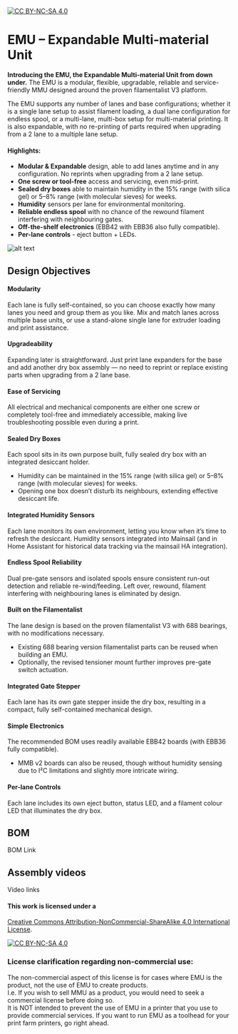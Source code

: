 [![CC BY-NC-SA 4.0][cc-by-nc-sa-shield]][cc-by-nc-sa]

# EMU – Expandable Multi-material Unit

**Introducing the EMU, the Expandable Multi-material Unit from down under.** The EMU is a modular, flexible, upgradable, reliable and service-friendly MMU designed around the proven filamentalist V3 platform.

The EMU supports any number of lanes and base configurations; whether it is a single lane setup to assist filament loading, a dual lane configuration for endless spool, or a multi-lane, multi-box setup for multi-material printing. It is also expandable, with no re-printing of parts required when upgrading from a 2 lane to a multiple lane setup.

#### Highlights:
- **Modular & Expandable** design, able to add lanes anytime and in any configuration. No reprints when upgrading from a 2 lane setup.
- **One screw or tool-free** access and servicing, even mid-print.
- **Sealed dry boxes** able to maintain humidity in the 15% range (with silica gel) or 5–8% range (with molecular sieves) for weeks.  
- **Humidity** sensors per lane for environmental monitoring.
- **Reliable endless spool** with no chance of the rewound filament interfering with neighbouring gates.
- **Off-the-shelf electronics** (EBB42 with EBB36 also fully compatible).  
- **Per-lane controls** - eject button + LEDs.

![alt text](docs/images/EMU_render.png)

## Design Objectives

#### Modularity  
Each lane is fully self-contained, so you can choose exactly how many lanes you need and group them as you like. Mix and match lanes across multiple base units, or use a stand-alone single lane for extruder loading and print assistance.

#### Upgradeability  
Expanding later is straightforward. Just print lane expanders for the base and add another dry box assembly — no need to reprint or replace existing parts when upgrading from a 2 lane base. 

#### Ease of Servicing 
All electrical and mechanical components are either one screw or completely tool-free and immediately accessible, making live troubleshooting possible even during a print.

#### Sealed Dry Boxes  
Each spool sits in its own purpose built, fully sealed dry box with an integrated desiccant holder. 
- Humidity can be maintained in the 15% range (with silica gel) or 5–8% range (with molecular sieves) for weeks.
- Opening one box doesn’t disturb its neighbours, extending effective desiccant life.

#### Integrated Humidity Sensors 
Each lane monitors its own environment, letting you know when it’s time to refresh the desiccant. Humidity sensors integrated into Mainsail (and in Home Assistant for historical data tracking via the mainsail HA integration).

#### Endless Spool Reliability
Dual pre-gate sensors and isolated spools ensure consistent run-out detection and reliable re-wind/feeding. Left over, rewound, filament interfering with neighbouring lanes is eliminated by design.  

#### Built on the Filamentalist
The lane design is based on the proven filamentalist V3 with 688 bearings, with no modifications necessary. 
- Existing 688 bearing version filamentalist parts can be reused when building an EMU.
- Optionally, the revised tensioner mount further improves pre-gate switch actuation.

#### Integrated Gate Stepper 
Each lane has its own gate stepper inside the dry box, resulting in a compact, fully self-contained mechanical design.

#### Simple Electronics
The recommended BOM uses readily available EBB42 boards (with EBB36 fully compatible). 
- MMB v2 boards can also be reused, though without humidity sensing due to I²C limitations and slightly more intricate wiring.

#### Per-lane Controls  
Each lane includes its own eject button, status LED, and a filament colour LED that illuminates the dry box. 

## BOM
BOM Link

## Assembly videos
Video links


#### This work is licensed under a
[Creative Commons Attribution-NonCommercial-ShareAlike 4.0 International License][cc-by-nc-sa].

[![CC BY-NC-SA 4.0][cc-by-nc-sa-image]][cc-by-nc-sa]

[cc-by-nc-sa]: http://creativecommons.org/licenses/by-nc-sa/4.0/
[cc-by-nc-sa-image]: https://licensebuttons.net/l/by-nc-sa/4.0/88x31.png
[cc-by-nc-sa-shield]: https://img.shields.io/badge/License-CC%20BY--NC--SA%204.0-lightgrey.svg

### License clarification regarding non-commercial use:
The non-commercial aspect of this license is for cases where EMU is the product, not the use of EMU to create products.<br/>
I.e. If you wish to sell MMU as a product, you would need to seek a commercial license before doing so. </br>
It is NOT intended to prevent the use of EMU in a printer that you use to provide commercial services. If you want to run EMU as a toolhead for your print farm printers, go right ahead.
